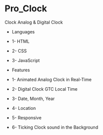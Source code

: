 # Pro_Clock
Clock
Analog & Digital Clock

- Languages
- 1- HTML
- 2- CSS
- 3- JavaScript

- Features
- 1- Animated Analog Clock in Real-Time
- 2- Digital Clock GTC Local Time
- 3- Date, Month, Year
- 4- Location
- 5- Responsive
- 6- Ticking Clock sound in the Background
